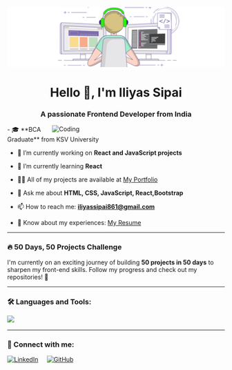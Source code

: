 <img src="https://raw.githubusercontent.com/leorrose/leorrose/master/readme_header.gif">
<h1 align="center">Hello 👋, I'm Iliyas Sipai</h1>
<h3 align="center">A passionate Frontend Developer from India</h3>

<img align="right" alt="Coding" width="400" src="https://cdn.dribbble.com/users/1162077/screenshots/3848914/media/320984a9ca58b9024f1a1ab19a22f3eb.gif">
- 🎓 **BCA Graduate** from KSV University  

- 🔭 I’m currently working on **React and JavaScript projects**

- 🌱 I’m currently learning **React**

- 👨‍💻 All of my projects are available at [My Portfolio](https://portfolio-sipai-iliyas-projects.vercel.app/)

- 💬 Ask me about **HTML, CSS, JavaScript, React,Bootstrap**

- 📫 How to reach me: **iliyassipai861@gmail.com**

- 📄 Know about my experiences: [My Resume](https://your-resume-link.com)

---

### 🔥 50 Days, 50 Projects Challenge  
I'm currently on an exciting journey of building **50 projects in 50 days** to sharpen my front-end skills. Follow my progress and check out my repositories! 🚀  

---
### 🛠️ Languages and Tools:
<p >
  <img src="https://skillicons.dev/icons?i=html,css,js,react,bootstrap,git,github,vscode" />
</p>

---

### 🔗 Connect with me:
<div  style="display: flex; gap: 20px; flex-wrap: wrap;">

  <a href="https://www.linkedin.com/in/iliyas-sipai-dev/" target="_blank">
    <img src="https://img.shields.io/badge/LinkedIn-blue?style=flat&logo=linkedin" alt="LinkedIn"/>
  </a>

  <a href="https://github.com/your-username" target="_blank">
    <img src="https://img.shields.io/badge/GitHub-black?style=flat&logo=github" alt="GitHub"/>
  </a>

</div>



